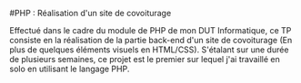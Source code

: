 #PHP : Réalisation d'un site de covoiturage

Effectué dans le cadre du module de PHP de mon DUT Informatique, ce TP consiste en la réalisation de la partie back-end d'un site de covoiturage (En plus de quelques éléments visuels en HTML/CSS). S'étalant sur une durée de plusieurs semaines, ce projet est le premier sur lequel j'ai travaillé en solo en utilisant le langage PHP.
